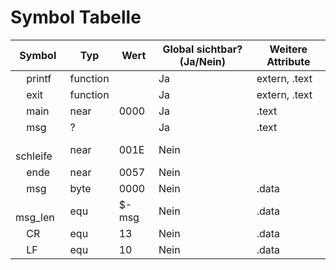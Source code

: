 # Symbol Tabelle

| Symbol | Typ | Wert | Global sichtbar? (Ja/Nein) | Weitere Attribute |
|--------|-----|------|----------------------------|-------------------|
| &#160; &nbsp; printf | function  |  | Ja  | extern, .text  |
| &#160; &nbsp; exit | function | | Ja | extern, .text  |
| &#160; &nbsp; main | near | 0000 | Ja | .text |
| &#160; &nbsp; msg | ? | | Ja | .text |
| &#160; &nbsp; schleife | near | 001E | Nein | |
| &#160; &nbsp; ende | near | 0057 | Nein | |
| &#160; &nbsp; msg | byte | 0000 | Nein | .data |
| &#160; &nbsp; msg_len | equ | $-msg | Nein | .data |
| &#160; &nbsp; CR | equ | 13 | Nein | .data |
| &#160; &nbsp; LF | equ | 10 | Nein | .data |
